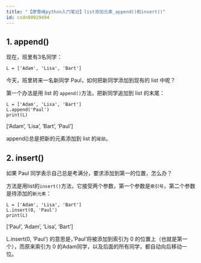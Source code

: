 ```yaml
---
title: "【廖雪峰python入门笔记】list添加元素_append()和insert()"
id: csdn80929494
---
```


## 1\. append()

现在，班里有3名同学：

```
L = ['Adam', 'Lisa', 'Bart']
```

今天，班里转来一名新同学 Paul，如何把新同学添加到现有的 list 中呢？

第一个办法是用 list 的 `append()`方法，把新同学追加到 list 的末尾：

```
L = ['Adam', 'Lisa', 'Bart']
L.append('Paul')
print(L)
```

[‘Adam’, ‘Lisa’, ‘Bart’, ‘Paul’]

append()总是把新的元素添加到 list 的`尾部`。

## 2\. insert()

如果 Paul 同学表示自己总是考满分，要求添加到第一的位置，怎么办？

方法是用list的`insert()`方法，它接受两个参数，第一个参数是`索引号`，第二个参数是待添加的`新元素`：

```
L = ['Adam', 'Lisa', 'Bart']
L.insert(0, 'Paul')
print(L)
```

[‘Paul’, ‘Adam’, ‘Lisa’, ‘Bart’]

L.insert(0, ‘Paul’) 的意思是，’Paul’将被添加到索引为 0 的位置上（也就是第一个），而原来索引为 0 的Adam同学，以及后面的所有同学，都自动向后移动一位。
